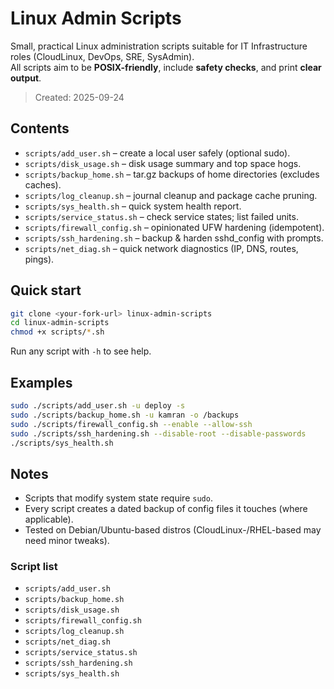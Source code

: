 # Linux Admin Scripts

Small, practical Linux administration scripts suitable for IT Infrastructure roles (CloudLinux, DevOps, SRE, SysAdmin).  
All scripts aim to be **POSIX-friendly**, include **safety checks**, and print **clear output**.

> Created: 2025-09-24

## Contents

- `scripts/add_user.sh` – create a local user safely (optional sudo).
- `scripts/disk_usage.sh` – disk usage summary and top space hogs.
- `scripts/backup_home.sh` – tar.gz backups of home directories (excludes caches).
- `scripts/log_cleanup.sh` – journal cleanup and package cache pruning.
- `scripts/sys_health.sh` – quick system health report.
- `scripts/service_status.sh` – check service states; list failed units.
- `scripts/firewall_config.sh` – opinionated UFW hardening (idempotent).
- `scripts/ssh_hardening.sh` – backup & harden sshd_config with prompts.
- `scripts/net_diag.sh` – quick network diagnostics (IP, DNS, routes, pings).

## Quick start

```bash
git clone <your-fork-url> linux-admin-scripts
cd linux-admin-scripts
chmod +x scripts/*.sh
```

Run any script with `-h` to see help.

## Examples

```bash
sudo ./scripts/add_user.sh -u deploy -s
sudo ./scripts/backup_home.sh -u kamran -o /backups
sudo ./scripts/firewall_config.sh --enable --allow-ssh
sudo ./scripts/ssh_hardening.sh --disable-root --disable-passwords
./scripts/sys_health.sh
```

## Notes

- Scripts that modify system state require `sudo`.
- Every script creates a dated backup of config files it touches (where applicable).
- Tested on Debian/Ubuntu-based distros (CloudLinux-/RHEL-based may need minor tweaks).

### Script list

- `scripts/add_user.sh`
- `scripts/backup_home.sh`
- `scripts/disk_usage.sh`
- `scripts/firewall_config.sh`
- `scripts/log_cleanup.sh`
- `scripts/net_diag.sh`
- `scripts/service_status.sh`
- `scripts/ssh_hardening.sh`
- `scripts/sys_health.sh`
